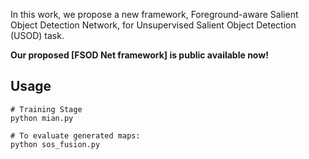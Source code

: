 In this work, we propose a new framework, Foreground-aware Salient Object Detection Network, for Unsupervised Salient Object Detection (USOD) task.  

**Our proposed [FSOD Net framework] is public available now!**

 ## Usage
 
 ```
 # Training Stage
 python mian.py

 # To evaluate generated maps:
 python sos_fusion.py
 ```
